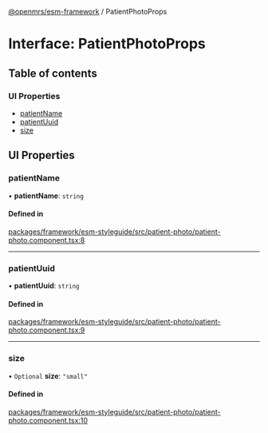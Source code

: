 [@openmrs/esm-framework](../API.md) / PatientPhotoProps

# Interface: PatientPhotoProps

## Table of contents

### UI Properties

- [patientName](PatientPhotoProps.md#patientname)
- [patientUuid](PatientPhotoProps.md#patientuuid)
- [size](PatientPhotoProps.md#size)

## UI Properties

### patientName

• **patientName**: `string`

#### Defined in

[packages/framework/esm-styleguide/src/patient-photo/patient-photo.component.tsx:8](https://github.com/its-kios09/openmrs-esm-core/blob/main/packages/framework/esm-styleguide/src/patient-photo/patient-photo.component.tsx#L8)

___

### patientUuid

• **patientUuid**: `string`

#### Defined in

[packages/framework/esm-styleguide/src/patient-photo/patient-photo.component.tsx:9](https://github.com/its-kios09/openmrs-esm-core/blob/main/packages/framework/esm-styleguide/src/patient-photo/patient-photo.component.tsx#L9)

___

### size

• `Optional` **size**: ``"small"``

#### Defined in

[packages/framework/esm-styleguide/src/patient-photo/patient-photo.component.tsx:10](https://github.com/its-kios09/openmrs-esm-core/blob/main/packages/framework/esm-styleguide/src/patient-photo/patient-photo.component.tsx#L10)
